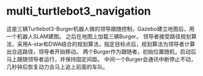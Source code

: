 # multi_turtlebot3_navigation


这是三辆Turtlebot3-Burger机器人做的领导跟随控制，Gazebo建立地图后，用一个机器人SLAM建图。 之后在地图上加载三辆Burger。 领导者接受路径规划算法，采用A-star和DWA结合的规划算法，指定目标点后，规划算法为领导者计算出合适路径，领导者开始移动。 两个Burger作为跟随者，初始位置随机，启动后马上跟随领导者运行，并保持固定间距。 中间一个Burger会通讯中断停止不动，几秒钟后恢复动力会马上追上前面的车队。
